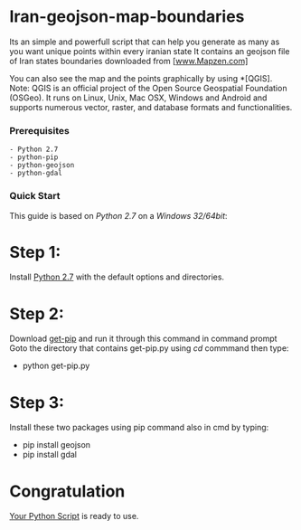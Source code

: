 # Iran-geojson-map-boundaries
Its an simple and powerfull script that can help you generate as many as you want unique points within every iranian state
It contains an geojson file of Iran states boundaries downloaded from [www.Mapzen.com]

You can also see the map and the points graphically by using *[QGIS].
Note: QGIS is an official project of the Open Source Geospatial Foundation (OSGeo). It runs on Linux, Unix, Mac OSX, Windows and Android and supports numerous vector, raster, and database formats and functionalities.

### Prerequisites

	- Python 2.7
	- python-pip 
	- python-geojson
	- python-gdal

### Quick Start
This guide is based on *Python 2.7* on a *Windows 32/64bit*:

# Step 1:
Install  [Python 2.7] with the default options and directories.

# Step 2:
Download [get-pip] and run it through this command in command prompt
Goto the directory that contains get-pip.py using *cd* commmand then type:
 - python get-pip.py

# Step 3:
Install these two packages using pip command also in cmd by typing:
 - pip install geojson
 - pip install gdal

# Congratulation
[Your Python Script] is ready to use.

 [www.Mapzen.com]: <www.mapzen.com>
 [Your Python Script]: <https://github.com/ssepehrnoush/Iran-geojson-map-boundaries/blob/master/random_tiles.py>
 [ir_states_boundaries_coordinates.geojson]: <https://github.com/ssepehrnoush/Iran-geojson-map-boundaries/blob/master/ir_states_boundaries_coordinates.geojson>
 [get-pip]: <https://github.com/ssepehrnoush/Iran-geojson-map-boundaries/blob/master/get-pip.py>
 [Python 2.7]: <https://www.python.org/ftp/python/2.7.8/python-2.7.8.msi>

